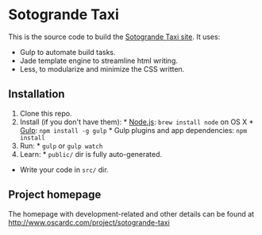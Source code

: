 # Sotogrande Taxi

This is the source code to build the [Sotogrande Taxi site](http://www.sotogrande.taxi). It uses:
  * Gulp to automate build tasks.
  * Jade template engine to streamline html writing.
  * Less, to modularize and minimize the CSS written.    

## Installation

  1. Clone this repo.
  1. Install (if you don't have them):
    * [Node.js](http://nodejs.org): `brew install node` on OS X
    * [Gulp](http://brunch.io): `npm install -g gulp`
    * Gulp plugins and app dependencies: `npm install`
  1. Run:
    * `gulp` or `gulp watch`
  1. Learn:
    * `public/` dir is fully auto-generated.
  * Write your code in `src/` dir.
  
## Project homepage

The homepage with development-related and other details can be found at http://www.oscardc.com/project/sotogrande-taxi


